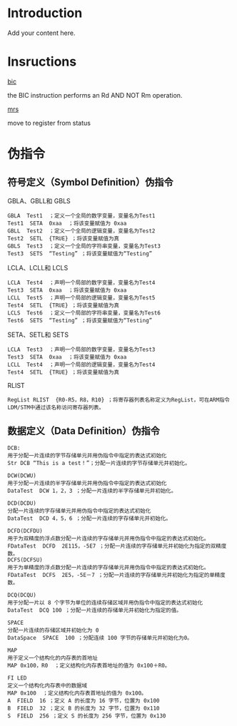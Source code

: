 # Introduction #

Add your content here.


# Insructions #
[bic](bic.md)

the BIC instruction performs an Rd AND NOT Rm operation.

[mrs](mrs.md)

move to register from status

# 伪指令
## 符号定义（Symbol Definition）伪指令
GBLA、GBLL和 GBLS
```
GBLA  Test1  ；定义一个全局的数字变量，变量名为Test1
Test1  SETA  0xaa  ；将该变量赋值为 0xaa
GBLL  Test2  ；定义一个全局的逻辑变量，变量名为Test2
Test2  SETL  {TRUE} ；将该变量赋值为真
GBLS  Test3  ；定义一个全局的字符串变量，变量名为Test3
Test3  SETS  “Testing” ；将该变量赋值为“Testing”
 ```
LCLA、LCLL和 LCLS
```
LCLA  Test4  ；声明一个局部的数字变量，变量名为Test4
Test3  SETA  0xaa  ；将该变量赋值为 0xaa
LCLL  Test5  ；声明一个局部的逻辑变量，变量名为Test5
Test4  SETL  {TRUE} ；将该变量赋值为真
LCLS  Test6  ；定义一个局部的字符串变量，变量名为Test6
Test6  SETS  “Testing” ；将该变量赋值为“Testing”
```
SETA、SETL和 SETS
```
LCLA  Test3  ；声明一个局部的数字变量，变量名为Test3
Test3  SETA  0xaa  ；将该变量赋值为 0xaa
LCLL  Test4  ；声明一个局部的逻辑变量，变量名为Test4
Test4  SETL  {TRUE} ；将该变量赋值为真
```
RLIST
```
RegList RLIST  {R0-R5，R8，R10} ；将寄存器列表名称定义为RegList，可在ARM指令LDM/STM中通过该名称访问寄存器列表。
``` 
## 数据定义（Data Definition）伪指令
```
DCB:
用于分配一片连续的字节存储单元并用伪指令中指定的表达式初始化
Str DCB “This is a test！”；分配一片连续的字节存储单元并初始化。
 
DCW(DCWU)
用于分配一片连续的半字存储单元并用伪指令中指定的表达式初始化
DataTest  DCW 1，2，3 ；分配一片连续的半字存储单元并初始化。
 
DCD(DCDU)
分配一片连续的字存储单元并用伪指令中指定的表达式初始化
DataTest  DCD 4，5，6 ；分配一片连续的字存储单元并初始化。
 
DCFD(DCFDU)
用于为双精度的浮点数分配一片连续的字存储单元并用伪指令中指定的表达式初始化。
FDataTest  DCFD  2E115，-5E7 ；分配一片连续的字存储单元并初始化为指定的双精度数。
DCFS(DCFSU)
用于为单精度的浮点数分配一片连续的字存储单元并用伪指令中指定的表达式初始化。
FDataTest  DCFS  2E5，-5E－7 ；分配一片连续的字存储单元并初始化为指定的单精度数。
 
DCQ(DCQU)
用于分配一片以 8 个字节为单位的连续存储区域并用伪指令中指定的表达式初始化
DataTest  DCQ 100 ；分配一片连续的存储单元并初始化为指定的值。
 
SPACE
分配一片连续的存储区域并初始化为 0
DataSpace  SPACE  100 ；分配连续 100 字节的存储单元并初始化为0。
 
MAP
用于定义一个结构化的内存表的首地址
MAP 0x100，R0  ；定义结构化内存表首地址的值为 0x100＋R0。
 
FI LED
定义一个结构化内存表中的数据域
MAP 0x100  ；定义结构化内存表首地址的值为 0x100。
A  FIELD  16 ；定义 A 的长度为 16 字节，位置为 0x100
B  FIELD  32 ；定义 B 的长度为 32 字节，位置为 0x110
S  FIELD  256 ；定义 S 的长度为 256 字节，位置为 0x130
```
